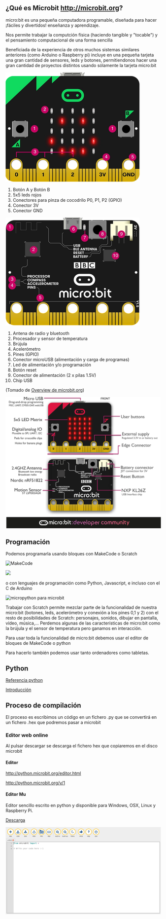 
## ¿Qué es Microbit http://microbit.org?

micro:bit es una pequeña computadora programable, diseñada para hacer ¡fáciles y divertidos! enseñanza y aprendizaje.

Nos permite trabajar la computción física (haciendo tangible y "tocable") y el pensamiento computacional de una forma sencilla

Beneficiada de la experiencia de otros muchos sistemas similares anteriores (como Arduino o Raspberry pi) incluye en una pequeña tarjeta una gran cantidad de sensores, leds y botones, permitiendonos hacer una gran cantidad de proyectos distintos usando sólamente la tarjeta micro:bit


![microbit front](./images/micro:bit_front.png)
1. Botón A y Botón B
1. 5x5 leds rojos
1. Conectores para pinza de cocodrilo P0, P1, P2 (GPIO)
1. Conector 3V
1. Conector GND

![microbit back](./images/micro:bit_back.png)
1. Antena de radio y bluetooth
1. Procesador y sensor de temperatura
1. Brújula
1. Acelerómetro
1. Pines (GPIO)
1. Conector microUSB (alimentación y carga de programas)
1. Led de alimentación y/o programación
1. Botón reset
1. Conector de alimentación (2 x pilas 1.5V)
1. Chip USB

(Tomado de [Overview de microbit.org](https://microbit.org/get-started/user-guide/overview/))


![Hardware](./images/microbit-overview-1-5.png)

## Programación

Podemos programarla usando bloques con MakeCode o Scratch

![MakeCode](https://store-images.s-microsoft.com/image/apps.243.14214668852112265.3f53d487-6d9a-46af-a80e-89d06f57d0cd.2655a133-548b-414d-a08b-0d0e91149b37?w=672&h=378&q=80&mode=letterbox&background=%23FFE4E4E4&format=jpg)

![](https://i.pinimg.com/originals/30/81/3d/30813d7fca805de2131926e1ef4a00da.png)

o con lenguajes de programación como Python, Javascript,  e incluso con el C de Arduino

![micropython para microbit](https://python.microbit.org/img/pyeditor.png)

Trabajar con Scratch permite mezclar parte de la funcionalidad de nuestra micro:bit (botones, leds, acelerómetro y conexión a los pines 0,1 y 2) con el resto de posibilidades de Scratch: personajes, sonidos, dibujar en pantalla, vídeo, música,...
Perdemos algunas de las características de micro:bit como la brújula y el sensor de temperatura pero ganamos en interacción.

Para usar toda la funcionalidad de micro:bit debemos usar el editor de bloques de MakeCode o python

Para hacerlo también podemos usar tanto ordenadores como tabletas.


## Python

[Referencia python](http://microbit.org/es/guide/python/)

[Introducción](http://microbit-micropython.readthedocs.io/en/latest/tutorials/introduction.html)

## Proceso de compilación

El proceso es escribimos un código en un fichero .py que se convertirá en un fichero .hex que podremos pasar a microbit


### Editor web online
Al pulsar descargar se descarga el fichero hex que copiaremos en el disco microbit

#### Editor


http://python.microbit.org/editor.html

http://python.microbit.org/v/1


#### Editor Mu

Editor sencillo escrito en python y disponible para Windows, OSX, Linux y  Raspberry Pi.  

[Descarga](https://codewith.mu/)

![Mu editor](./images/MuEditor.png)
